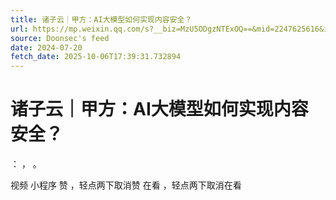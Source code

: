```yaml
---
title: 诸子云｜甲方：AI大模型如何实现内容安全？
url: https://mp.weixin.qq.com/s?__biz=MzU5ODgzNTExOQ==&mid=2247625616&idx=3&sn=fae6b9a6a51e710919fceca014f188d3
source: Doonsec's feed
date: 2024-07-20
fetch_date: 2025-10-06T17:39:31.732894
---
```


# 诸子云｜甲方：AI大模型如何实现内容安全？

：
，
。

视频
小程序
赞
，轻点两下取消赞
在看
，轻点两下取消在看